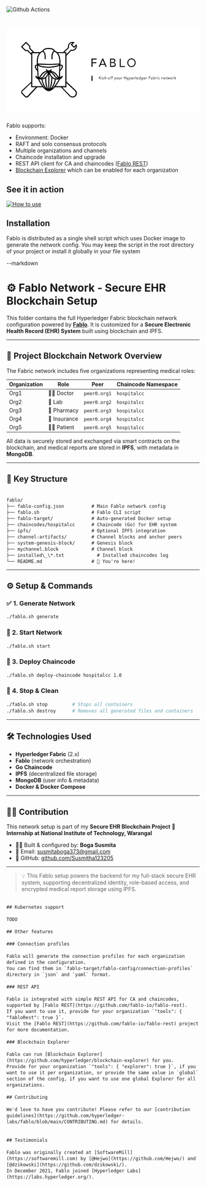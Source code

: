 ![Github Actions](https://github.com/hyperledger-labs/fablo/actions/workflows/test.yml/badge.svg?branch=main)

<h1><img src="./logo.svg" alt="Fablo"/></h1>

Fablo supports:

* Environment: Docker
* RAFT and solo consensus protocols
* Multiple organizations and channels
* Chaincode installation and upgrade
* REST API client for CA and chaincodes ([Fablo REST](https://github.com/fablo-io/fablo-rest))
* [Blockchain Explorer](https://github.com/hyperledger/blockchain-explorer) which can be enabled for each organization

## See it in action

[![How to use](https://img.youtube.com/vi/JqPNozCtHkQ/0.jpg)](https://www.youtube.com/watch?v=JqPNozCtHkQ)

## Installation

Fablo is distributed as a single shell script which uses Docker image to generate the network config.
You may keep the script in the root directory of your project or install it globally in your file system

--markdown
# ⚙️ Fablo Network - Secure EHR Blockchain Setup

This folder contains the full Hyperledger Fabric blockchain network configuration powered by **[Fablo](https://github.com/hyperledger-labs/fablo)**. It is customized for a **Secure Electronic Health Record (EHR) System** built using blockchain and IPFS.

---

## 🏥 Project Blockchain Network Overview

The Fabric network includes five organizations representing medical roles:

| Organization | Role         | Peer           | Chaincode Namespace |
|--------------|--------------|----------------|----------------------|
| Org1         | 👩‍⚕️ Doctor   | `peer0.org1`   | `hospitalcc`         |
| Org2         | 🧪 Lab       | `peer0.org2`   | `hospitalcc`         |
| Org3         | 💊 Pharmacy  | `peer0.org3`   | `hospitalcc`         |
| Org4         | 🏦 Insurance | `peer0.org4`   | `hospitalcc`         |
| Org5         | 🧑‍💻 Patient   | `peer0.org5`   | `hospitalcc`         |

All data is securely stored and exchanged via smart contracts on the blockchain, and medical reports are stored in **IPFS**, with metadata in **MongoDB**.

---

## 📂 Key Structure

```

fablo/
├── fablo-config.json          # Main Fablo network config
├── fablo.sh                   # Fablo CLI script
├── fablo-target/              # Auto-generated Docker setup
├── chaincodes/hospitalcc      # Chaincode (Go) for EHR system
├── ipfs/                      # Optional IPFS integration
├── channel-artifacts/         # Channel blocks and anchor peers
├── system-genesis-block/      # Genesis block
├── mychannel.block            # Channel block
├── installed\_\*.txt            # Installed chaincodes log
└── README.md                  # 📄 You're here!

````

---

## ⚙️ Setup & Commands

### ✅ 1. Generate Network

```bash
./fablo.sh generate
````

### 🚀 2. Start Network

```bash
./fablo.sh start
```

### 🔗 3. Deploy Chaincode

```bash
./fablo.sh deploy-chaincode hospitalcc 1.0
```

### 🧼 4. Stop & Clean

```bash
./fablo.sh stop         # Stops all containers
./fablo.sh destroy      # Removes all generated files and containers
```

---

## 🛠 Technologies Used

* **Hyperledger Fabric** (2.x)
* **Fablo** (network orchestration)
* **Go Chaincode**
* **IPFS** (decentralized file storage)
* **MongoDB** (user info & metadata)
* **Docker & Docker Compose**

---

## 🙋‍♀️ Contribution

This network setup is part of my **Secure EHR Blockchain Project**
📍 **Internship at National Institute of Technology, Warangal**

* 🧑‍💻 Built & configured by: **Boga Susmita**
* 📧 Email: [susmitaboga373@gmail.com](mailto:susmitaboga373@gmail.com)
* 🔗 GitHub: [github.com/Susmitha123205](https://github.com/Susmitha123205)

---

> 💡 This Fablo setup powers the backend for my full-stack secure EHR system, supporting decentralized identity, role-based access, and encrypted medical report storage using IPFS.

````

## Kubernetes support

TODO

## Other features

### Connection profiles

Fablo will generate the connection profiles for each organization defined in the configuration.
You can find them in `fablo-target/fablo-config/connection-profiles` directory in `json` and `yaml` format.

### REST API

Fablo is integrated with simple REST API for CA and chaincodes, supported by [Fablo REST](https://github.com/fablo-io/fablo-rest).
If you want to use it, provide for your organization `"tools": { "fabloRest": true }`.
Visit the [Fablo REST](https://github.com/fablo-io/fablo-rest) project for more documentation.

### Blockchain Explorer

Fablo can run [Blockchain Explorer](https://github.com/hyperledger/blockchain-explorer) for you.
Provide for your organization `"tools": { "explorer": true }`, if you want to use it per organization, or provide the same value in `global` section of the config, if you want to use one global Explorer for all organizations.

## Contributing

We'd love to have you contribute! Please refer to our [contribution guidelines](https://github.com/hyperledger-labs/fablo/blob/main/CONTRIBUTING.md) for details.


## Testimonials

Fablo was originally created at [SoftwareMill](https://softwaremill.com) by [@Hejwo](https://github.com/Hejwo/) and [@dzikowski](https://github.com/dzikowski/).
In December 2021, Fablo joined [Hyperledger Labs](https://labs.hyperledger.org/).

